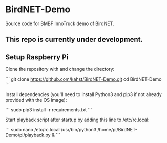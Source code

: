 # BirdNET-Demo
Source code for BMBF InnoTruck demo of BirdNET.

## This repo is currently under development.

## Setup Raspberry Pi

Clone the repository with and change the directory:

´´´
git clone https://github.com/kahst/BirdNET-Demo.git
cd BirdNET-Demo
´´´

Install dependencies (you'll need to install Python3 and pip3 if not already provided with the OS image):

´´´
sudo pip3 install -r requirements.txt
´´´

Start playback script after startup by adding this line to /etc/rc.local:

´´´
sudo nano /etc/rc.local
/usr/bin/python3 /home/pi/BirdNET-Demo/pi/playback.py &
´´´